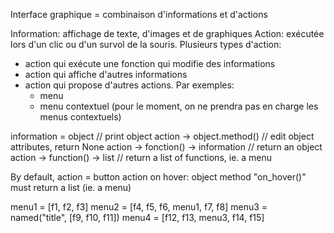 Interface graphique = combinaison d'informations et d'actions

Information: affichage de texte, d'images et de graphiques Action: exécutée lors d'un
clic ou d'un survol de la souris. Plusieurs types d'action:

- action qui exécute une fonction qui modifie des informations
- action qui affiche d'autres informations
- action qui propose d'autres actions. Par exemples:
    - menu
    - menu contextuel (pour le moment, on ne prendra pas en charge les menus
      contextuels)

information = object // print object action -> object.method() // edit object
attributes, return None action -> fonction() -> information // return an object action
-> function() -> list // return a list of functions, ie. a menu

By default, action = button action on hover: object method "on_hover()" must return a
list (ie. a menu)

menu1 = [f1, f2, f3]
menu2 = [f4, f5, f6, menu1, f7, f8]
menu3 = named("title", [f9, f10, f11])
menu4 = [f12, f13, menu3, f14, f15]

